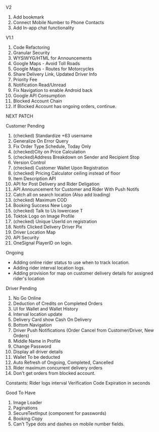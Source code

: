 V2

1.  Add bookmark
2.  Connect Mobile Number to Phone Contacts
3.  Add In-app chat functionality

V1.1

1. Code Refactoring
2. Granular Security
3. WYSIWYG/HTML for Announcements
4. Google Maps - Avoid Toll Roads
5. Google Maps - Routes for Motorcycles
6. Share Delivery Link, Updated Driver Info
7. Priority Fee
8. Notification Read/Unread
9. Fix Navigation to enable Android back
10. Google API Consumption
11. Blocked Account Chain
12. If Blocked Account has ongoing orders, continue.

NEXT PATCH

Customer Pending

1. (checked) Standardize +63 username
2. Generalize On Error Query
3. Fix Order Type Schedule, Today Only
4. (checked)City on Price Calculation
5. (checked)Address Breakdown on Sender and Recipient Stop
6. Version Control
7. (checked) Customer Wallet Upon Registration
8. (checked) Pricing Calculator ceiling instead of floor
9. Item Description API
10. API for Post Delivery and Rider Deligation
11. API Announcement for Customer and Rider With Push Notifs
12. Catch all on search location (Also add loading)
13. (checked) Maximum COD
14. Booking Success New Logo
15. (checked) Talk to Us lowercase T
16. Toktok Logo on Image Profile
17. (checked) Unique UserId on registration
18. Notifs Clicked Delivery Driver Pix
19. Driver Location Map
20. API Security
21. OneSignal PlayerID on login.

Ongoing

- Adding online rider status to use when to track location.
- Adding rider interval location logs.
- Adding provision for map on customer delivery details for assigned rider's location

Driver Pending

1. No Go Online
2. Deduction of Credits on Completed Orders
3. UI for Wallet and Wallet History
4. Interval location update
5. Delivery Card show Cash On Delivery
6. Bottom Navigation
7. Driver Push Notifications (Order Cancel from Customer/Driver, New Orders)
8. Middle Name in Profile
9. Change Password
10. Display all driver details
11. Wallet To be deducted
12. Auto Refresh of Ongoing, Completed, Cancelled
13. Rider maximum concurrent delivery orders
14. Don't get orders from blocked account.

Constants:
Rider logs interval
Verification Code Expiration in seconds

Good To Have

1. Image Loader
2. Paginations
3. SecureTextInput (component for passwords)
4. Booking Copy
5. Can't Type dots and dashes on mobile number fields.
